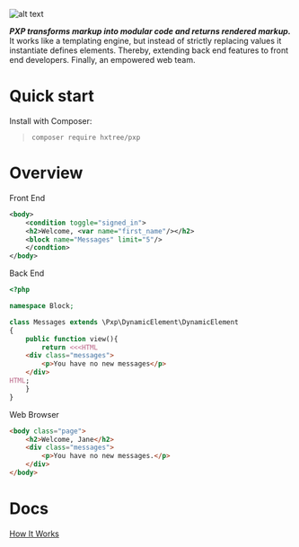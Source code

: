 ![alt text](https://github.com/hxtree/PXP/raw/master/docs/logo/179x100.jpg "PXP")

***PXP transforms markup into modular code and returns rendered markup.*** It works like a templating engine, but instead 
of strictly replacing values it instantiate defines elements. Thereby, extending back end features to front end 
developers. Finally, an empowered web team.

# Quick start

Install with Composer:
>`composer require hxtree/pxp`

# Overview
Front End
```XML
<body>
	<condition toggle="signed_in">
	<h2>Welcome, <var name="first_name"/></h2>
	<block name="Messages" limit="5"/>
	</condtion>
</body>
```

Back End
```php
<?php

namespace Block;

class Messages extends \Pxp\DynamicElement\DynamicElement
{
	public function view(){
		return <<<HTML
	<div class="messages">
		<p>You have no new messages</p>
	</div>
HTML;
	}
}
```

Web Browser
```HTML
<body class="page">
	<h2>Welcome, Jane</h2>
	<div class="messages">
		<p>You have no new messages.</p>
	</div>
</body>
```

# Docs
[How It Works](https://github.com/hxtree/PXP/blob/master/docs/How%20It%20Works.md)
